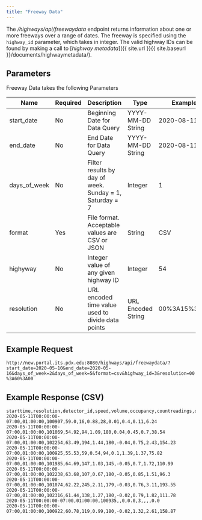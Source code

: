 ```yaml
---
title: "Freeway Data"
---
```

The _/highways/api/freewaydata_ endpoint returns information about one or more freeways over a range of dates. The freeway is specified using
the `highway_id` parameter, which takes in integer. The valid highway IDs can be found by making a call to [_highway metadata_]({{ site.url }}{{ site.baseurl }}/documents/highwaymetadata/).
## Parameters
Freeway Data takes the following Parameters

| Name         | Required  | Description                                                            | Type                  | Example      |
| ------------ | --------- | ---------------------------------------------------------------------- | --------------------- | ------------ |
| start_date   | No        | Beginning Date for Data Query                                          | YYYY-MM-DD String     | 2020-08-11   |
| end_date     | No        | End Date for Data Query                                                | YYYY-MM-DD String     | 2020-08-11   |
| days_of_week | No        | Filter results by day of week. Sunday = 1, Saturday = 7                | Integer               | 1            |
| format       | Yes       | File format. Acceptable values are CSV or JSON                         | String                | CSV          |
| highyway     | No        | Integer value of any given highway ID                                  | Integer               | 54           |
| resolution   | No        | URL encoded time value used to divide data points                      | URL Encoded String    | 00%3A15%3A00 |

## Example Request
```http://new.portal.its.pdx.edu:8080/highways/api/freewaydata/?start_date=2020-05-10&end_date=2020-05-16&days_of_week=2&days_of_week=5&format=csv&highway_id=3&resolution=00%3A60%3A00```

## Example Response (CSV)
```
starttime,resolution,detector_id,speed,volume,occupancy,countreadings,delay,traveltime,vht,vmt
2020-05-11T00:00:00-07:00,01:00:00,100907,59.0,16,0.88,28,0.01,0.4,0.11,6.24
2020-05-11T00:00:00-07:00,01:00:00,101069,54.92,94,1.09,180,0.04,0.45,0.7,38.54
2020-05-11T00:00:00-07:00,01:00:00,102254,63.49,194,1.44,180,-0.04,0.75,2.43,154.23
2020-05-11T00:00:00-07:00,01:00:00,100925,55.53,59,0.54,94,0.1,1.39,1.37,75.82
2020-05-11T00:00:00-07:00,01:00:00,101985,64.69,147,1.03,145,-0.05,0.7,1.72,110.99
2020-05-11T00:00:00-07:00,01:00:00,102238,63.68,107,0.67,180,-0.05,0.85,1.51,96.3
2020-05-11T00:00:00-07:00,01:00:00,101074,62.22,245,2.11,179,-0.03,0.76,3.11,193.55
2020-05-11T00:00:00-07:00,01:00:00,102316,61.44,138,1.27,180,-0.02,0.79,1.82,111.78
2020-05-11T00:00:00-07:00,01:00:00,100935,,0,0.0,3,,,,0.0
2020-05-11T00:00:00-07:00,01:00:00,100922,60.78,119,0.99,180,-0.02,1.32,2.61,158.87

```
